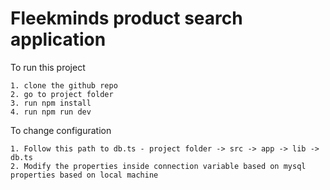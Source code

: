 # Fleekminds product search application

To run this project

    1. clone the github repo
    2. go to project folder
    3. run npm install
    4. run npm run dev

To change configuration

    1. Follow this path to db.ts - project folder -> src -> app -> lib -> db.ts
    2. Modify the properties inside connection variable based on mysql properties based on local machine
